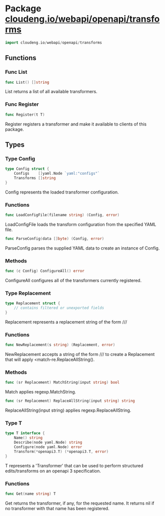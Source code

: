# Package [cloudeng.io/webapi/openapi/transforms](https://pkg.go.dev/cloudeng.io/webapi/openapi/transforms?tab=doc)

```go
import cloudeng.io/webapi/openapi/transforms
```


## Functions
### Func List
```go
func List() []string
```
List returns a list of all available transformers.

### Func Register
```go
func Register(t T)
```
Register registers a transformer and make it available to clients of this
package.



## Types
### Type Config
```go
type Config struct {
	Configs    []yaml.Node `yaml:"configs"`
	Transforms []string
}
```
Config represents the loaded transformer configuration.

### Functions

```go
func LoadConfigFile(filename string) (Config, error)
```
LoadConfigFile loads the transform configuration from the specified YAML
file.


```go
func ParseConfig(data []byte) (Config, error)
```
ParseConfig parses the supplied YAML data to create an instance of Config.



### Methods

```go
func (c Config) ConfigureAll() error
```
ConfigureAll configures all of the transformers currently registered.




### Type Replacement
```go
type Replacement struct {
	// contains filtered or unexported fields
}
```
Replacement represents a replacement string of the form
/<match-re>/<replacement>/

### Functions

```go
func NewReplacement(s string) (Replacement, error)
```
NewReplacement accepts a string of the form /<match-re>/<replacement>/ to
create a Replacement that will apply <match-re.ReplaceAllString(<replace>).



### Methods

```go
func (sr Replacement) MatchString(input string) bool
```
Match applies regexp.MatchString.


```go
func (sr Replacement) ReplaceAllString(input string) string
```
ReplaceAllString(input string) applies regexp.ReplaceAllString.




### Type T
```go
type T interface {
	Name() string
	Describe(node yaml.Node) string
	Configure(node yaml.Node) error
	Transform(*openapi3.T) (*openapi3.T, error)
}
```
T represents a 'Transformer' that can be used to perform structured
edits/transforms on an openapi 3 specification.

### Functions

```go
func Get(name string) T
```
Get returns the transformer, if any, for the requested name. It returns nil
if no transformer with that name has been registered.







